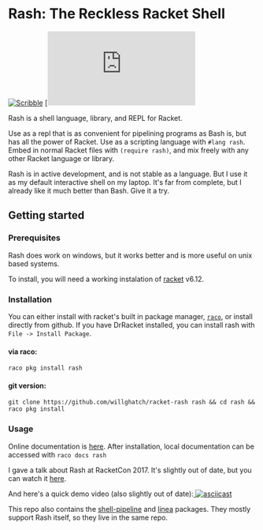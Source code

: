 # Rash: The Reckless Racket Shell

[![Scribble](https://img.shields.io/badge/Docs-Scribble-blue.svg)](http://docs.racket-lang.org/rash@rash/index.html)
[![Experimental](https://docs.racket-lang.org/rash/index.html#%28part._.Stability%29)

Rash is a shell language, library, and REPL for Racket.

Use as a repl that is as convenient for pipelining programs as Bash is, but has all the power of Racket.  Use as a scripting language with `#lang rash`.  Embed in normal Racket files with `(require rash)`, and mix freely with any other Racket language or library.

Rash is in active development, and is not stable as a language.  But I use it as my default interactive shell on my laptop.  It's far from complete, but I already like it much better than Bash.  Give it a try.


## Getting started

### Prerequisites

Rash does work on windows, but it works better and is more useful on unix based systems.

To install, you will need a working instalation of [racket](https://download.racket-lang.org/) v6.12.

### Installation
You can either install with racket's built in package manager, [`raco`](https://docs.racket-lang.org/raco/), or install directly from github.  If you have DrRacket installed, you can install rash with `File -> Install Package`.
#### via raco:
`raco pkg install rash`

#### git version:
`git clone https://github.com/willghatch/racket-rash rash && cd rash && raco pkg install`


### Usage

Online documentation is [here](http://docs.racket-lang.org/rash@rash/index.html).  After installation, local documentation can be accessed with `raco docs rash`

I gave a talk about Rash at RacketCon 2017.  It's slightly out of date, but you can watch it  [here](https://www.youtube.com/watch?v=yXcwK3XNU3Y&index=13&list=PLXr4KViVC0qIgkwFFzM-0we_aoOfAl16Y).

And here's a quick demo video (also slightly out of date):[
![asciicast](https://asciinema.org/a/sHiBRIlSM9wHDetDhsVjrCaZi.png)](https://asciinema.org/a/sHiBRIlSM9wHDetDhsVjrCaZi)



This repo also contains the [shell-pipeline](https://docs.racket-lang.org/shell-pipeline/index.html) and [linea](http://docs.racket-lang.org/linea/index.html) packages.  They mostly support Rash itself, so they live in the same repo.
